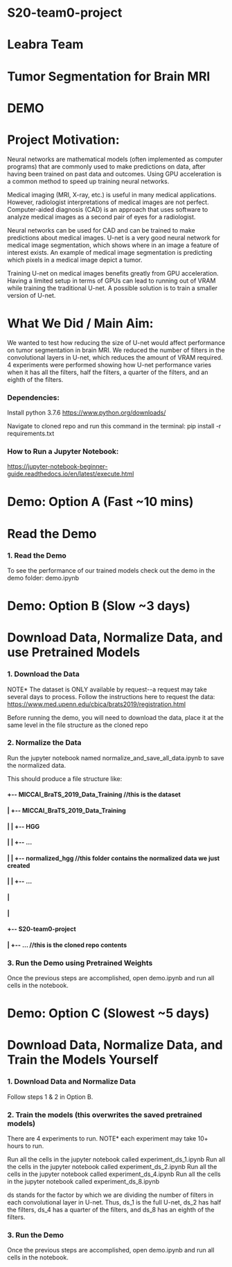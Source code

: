 # S20-team0-project

# Leabra Team
# Tumor Segmentation for Brain MRI
#
# DEMO
#
# Project Motivation:
Neural networks are mathematical models (often implemented as computer programs) that are  commonly used to make predictions on data, after having been trained on past data and outcomes. Using GPU acceleration is a common method to speed up training neural networks.

Medical imaging (MRI, X-ray, etc.) is useful in many medical applications. However, radiologist interpretations of medical images are not perfect. Computer-aided diagnosis (CAD) is an approach that uses software to analyze medical images as a second pair of eyes for a radiologist.

Neural networks can be used for CAD and can be trained to make predictions about medical images. U-net is a very good neural network for medical image segmentation, which shows where in an image a feature of interest exists. An example of medical image segmentation is predicting which pixels in a medical image depict a tumor.  

Training U-net on medical images benefits greatly from GPU acceleration. Having a limited setup in terms of GPUs can lead to running out of VRAM while training the traditional U-net.  A possible solution is to train a smaller version of U-net.

# What We Did / Main Aim:
We wanted to test how reducing the size of U-net would affect performance on tumor segmentation in brain MRI. We reduced the number of filters in the convolutional layers in U-net, which reduces the amount of VRAM required. 4 experiments were performed showing how U-net performance varies when it has all the filters, half the filters, a quarter of the filters, and an eighth of the filters. 

### Dependencies:
Install python 3.7.6 https://www.python.org/downloads/ 

Navigate to cloned repo and run this command in the terminal:
pip install -r requirements.txt


### How to Run a Jupyter Notebook:
https://jupyter-notebook-beginner-guide.readthedocs.io/en/latest/execute.html


# Demo: Option A    (Fast ~10 mins)
# Read the Demo 

### 1. Read the Demo
To see the performance of our trained models check out the demo in the demo folder:
demo.ipynb

# Demo: Option B    (Slow ~3 days)
# Download Data, Normalize Data, and use Pretrained Models

### 1. Download the Data
NOTE* The dataset is ONLY available by request--a request may take several days to process. Follow the instructions here to request the data: https://www.med.upenn.edu/cbica/brats2019/registration.html 

Before running the demo, you will need to download the data, place it at the same level in the file structure as the cloned repo

### 2. Normalize the Data
Run the jupyter notebook named normalize_and_save_all_data.ipynb to save the normalized data.

This should produce a file structure like:

#### +-- MICCAI_BraTS_2019_Data_Training     //this is the dataset
#### |    +-- MICCAI_BraTS_2019_Data_Training
#### |    |     +-- HGG
#### |    |     +-- …
#### |    |     +-- normalized_hgg  //this folder contains the normalized data we just created
#### |    |     +-- ...
#### |
#### |
#### +-- S20-team0-project
#### |    +-- … //this is the cloned repo contents

### 3. Run the Demo using Pretrained Weights
Once the previous steps are accomplished, open demo.ipynb and run all cells in the notebook.

# Demo: Option C     (Slowest ~5 days) 
# Download Data, Normalize Data, and Train the Models Yourself


### 1. Download Data and Normalize Data
Follow steps 1 & 2 in Option B.

### 2. Train the models  (this overwrites the saved pretrained models)

There are 4 experiments to run.
NOTE* each experiment may take 10+ hours to run.

Run all the cells in the jupyter notebook called experiment_ds_1.ipynb
Run all the cells in the jupyter notebook called experiment_ds_2.ipynb
Run all the cells in the jupyter notebook called experiment_ds_4.ipynb
Run all the cells in the jupyter notebook called experiment_ds_8.ipynb

ds stands for the factor by which we are dividing the number of filters in each convolutional layer in U-net. Thus, ds_1 is the full U-net, ds_2 has half the filters, ds_4 has a quarter of the filters, and ds_8 has an eighth of the filters.

### 3. Run the Demo
Once the previous steps are accomplished, open demo.ipynb and run all cells in the notebook.
